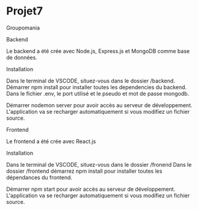 # Projet7
Groupomania

Backend

Le backend a été crée avec Node.js, Express.js et MongoDB comme base de données.

Installation

Dans le terminal de VSCODE, situez-vous dans le dossier /backend.
Démarrer npm install pour installer toutes les dependencies du backend.
Dans le fichier .env, le port utilisé et le pseudo et mot de passe mongodb.


Démarrer nodemon server pour avoir accès au serveur de développement. L'application va se recharger automatiquement si vous modifiez un fichier source.

Frontend

Le frontend a été crée avec React.js

Installation

Dans le terminal de VSCODE, situez-vous dans le dossier /fronend
Dans le dossier /frontend démarrez npm install pour installer toutes les dépendances du frontend.

Démarrer npm start pour avoir accès au serveur de développement. L'application va se recharger automatiquement si vous modifiez un fichier source.
